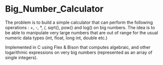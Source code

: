 # Big_Number_Calculator
The problem is to build a simple calculator that can perform the following operations : +, -, *, /, sqrt(), pow() and log() on big numbers. The idea is to be able to manipulate very large numbers that are out of range for the usual numeric data types (int, float, long int, double etc.)

Implemented in C using Flex & Bison that computes algebraic, and other logarithmic expressions on very big numbers (represented as an array of single integers).
